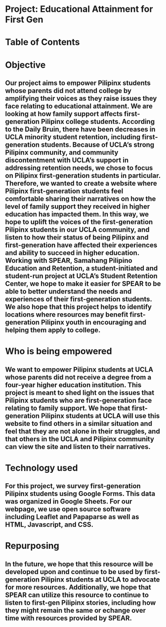 # Project: Educational Attainment for First Gen

# Table of Contents
## 

# Objective
## Our project aims to empower Pilipinx students whose parents did not attend college by amplifying their voices as they raise issues they face relating to educational attainment. We are looking at how family support affects first-generation Pilipinx college students. According to the Daily Bruin, there have been decreases in UCLA minority student retention, including first-generation students. Because of UCLA’s strong Pilipinx community, and community discontentment with UCLA’s support in addressing retention needs, we chose to focus on Pilipinx first-generation students in particular. Therefore, we wanted to create a website where Pilipinx first-generation students feel comfortable sharing their narratives on how the level of family support they received in higher education has impacted them. In this way, we hope to uplift the voices of the first-generation Pilipinx students in our UCLA community, and listen to how their status of being Pilipinx and first-generation have affected their experiences and ability to succeed in higher education. Working with SPEAR, Samahang Pilipino Education and Retention, a student-initiated and student-run project at UCLA’s Student Retention Center, we hope to make it easier for SPEAR to be able to better understand the needs and experiences of their first-generation students. We also hope that this project helps to identify locations where resources may benefit first-generation Pilipinx youth in encouraging and helping them apply to college.

# Who is being empowered
## We want to empower Pilipinx students at UCLA whose parents did not receive a degree from a four-year higher education institution. This project is meant to shed light on the issues that Pilipinx students who are first-generation face relating to family support. We hope that first-generation Pilipinx students at UCLA will use this website to find others in a similar situation and feel that they are not alone in their struggles, and that others in the UCLA and Pilipinx community can view the site and listen to their narratives. 


# Technology used
## For this project, we survey first-generation Pilipinx students using Google Forms. This data was organized in Google Sheets. For our webpage, we use open source software including Leaflet and Papaparse as well as HTML, Javascript, and CSS.

# Repurposing
## In the future, we hope that this resource will be developed upon and continue to be used by first-generation Pilipinx students at UCLA to advocate for more resources. Additionally, we hope that SPEAR can utilize this resource to continue to listen to first-gen Pilipinx stories, including how they might remain the same or echange over time with resources provided by SPEAR. 




